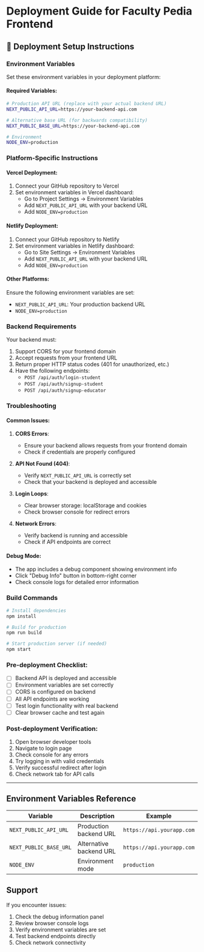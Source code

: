 # Deployment Guide for Faculty Pedia Frontend

## 🚀 Deployment Setup Instructions

### Environment Variables

Set these environment variables in your deployment platform:

#### Required Variables:

```bash
# Production API URL (replace with your actual backend URL)
NEXT_PUBLIC_API_URL=https://your-backend-api.com

# Alternative base URL (for backwards compatibility)
NEXT_PUBLIC_BASE_URL=https://your-backend-api.com

# Environment
NODE_ENV=production
```

### Platform-Specific Instructions

#### Vercel Deployment:

1. Connect your GitHub repository to Vercel
2. Set environment variables in Vercel dashboard:
   - Go to Project Settings → Environment Variables
   - Add `NEXT_PUBLIC_API_URL` with your backend URL
   - Add `NODE_ENV=production`

#### Netlify Deployment:

1. Connect your GitHub repository to Netlify
2. Set environment variables in Netlify dashboard:
   - Go to Site Settings → Environment Variables
   - Add `NEXT_PUBLIC_API_URL` with your backend URL
   - Add `NODE_ENV=production`

#### Other Platforms:

Ensure the following environment variables are set:

- `NEXT_PUBLIC_API_URL`: Your production backend URL
- `NODE_ENV=production`

### Backend Requirements

Your backend must:

1. Support CORS for your frontend domain
2. Accept requests from your frontend URL
3. Return proper HTTP status codes (401 for unauthorized, etc.)
4. Have the following endpoints:
   - `POST /api/auth/login-student`
   - `POST /api/auth/signup-student`
   - `POST /api/auth/signup-educator`

### Troubleshooting

#### Common Issues:

1. **CORS Errors**:

   - Ensure your backend allows requests from your frontend domain
   - Check if credentials are properly configured

2. **API Not Found (404)**:

   - Verify `NEXT_PUBLIC_API_URL` is correctly set
   - Check that your backend is deployed and accessible

3. **Login Loops**:

   - Clear browser storage: localStorage and cookies
   - Check browser console for redirect errors

4. **Network Errors**:
   - Verify backend is running and accessible
   - Check if API endpoints are correct

#### Debug Mode:

- The app includes a debug component showing environment info
- Click "Debug Info" button in bottom-right corner
- Check console logs for detailed error information

### Build Commands

```bash
# Install dependencies
npm install

# Build for production
npm run build

# Start production server (if needed)
npm start
```

### Pre-deployment Checklist:

- [ ] Backend API is deployed and accessible
- [ ] Environment variables are set correctly
- [ ] CORS is configured on backend
- [ ] All API endpoints are working
- [ ] Test login functionality with real backend
- [ ] Clear browser cache and test again

### Post-deployment Verification:

1. Open browser developer tools
2. Navigate to login page
3. Check console for any errors
4. Try logging in with valid credentials
5. Verify successful redirect after login
6. Check network tab for API calls

---

## Environment Variables Reference

| Variable               | Description             | Example                   |
| ---------------------- | ----------------------- | ------------------------- |
| `NEXT_PUBLIC_API_URL`  | Production backend URL  | `https://api.yourapp.com` |
| `NEXT_PUBLIC_BASE_URL` | Alternative backend URL | `https://api.yourapp.com` |
| `NODE_ENV`             | Environment mode        | `production`              |

## Support

If you encounter issues:

1. Check the debug information panel
2. Review browser console logs
3. Verify environment variables are set
4. Test backend endpoints directly
5. Check network connectivity
